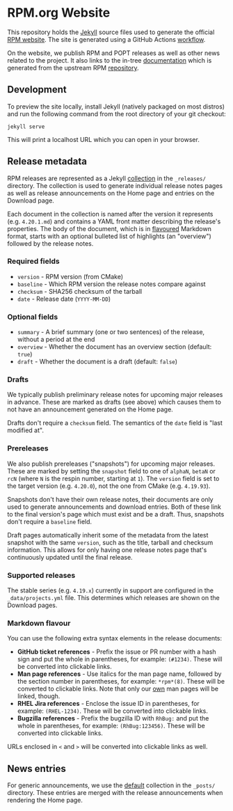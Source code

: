# RPM.org Website

This repository holds the [Jekyll](https://jekyllrb.com/) source files used to
generate the official [RPM website](https://rpm.org/).  The site is generated
using a GitHub Actions [workflow](.github/workflows/gh-pages.yml).

On the website, we publish RPM and POPT releases as well as other news related
to the project. It also links to the in-tree
[documentation](https://rpm-software-management.github.io/rpm/) which is
generated from the upstream RPM
[repository](https://github.com/rpm-software-management/rpm/).

## Development

To preview the site locally, install Jekyll (natively packaged on most distros)
and run the following command from the root directory of your git checkout:

    jekyll serve

This will print a localhost URL which you can open in your browser.

## Release metadata

RPM releases are represented as a Jekyll
[collection](https://jekyllrb.com/docs/collections/) in the `_releases/`
directory.  The collection is used to generate individual release notes pages
as well as release announcements on the Home page and entries on the Download
page.

Each document in the collection is named after the version it represents (e.g.
`4.20.1.md`) and contains a YAML front matter describing the release's
properties.  The body of the document, which is in
[flavoured](#markdown-flavour) Markdown format, starts with an optional
bulleted list of highlights (an "overview") followed by the release notes.

### Required fields

* `version` - RPM version (from CMake)
* `baseline` - Which RPM version the release notes compare against
* `checksum` - SHA256 checksum of the tarball
* `date` - Release date (`YYYY-MM-DD`)

### Optional fields

* `summary` - A brief summary (one or two sentences) of the release, without a
  period at the end
* `overview` - Whether the document has an overview section (default: `true`)
* `draft` - Whether the document is a draft (default: `false`)

### Drafts

We typically publish preliminary release notes for upcoming major releases in
advance.  These are marked as drafts (see above) which causes them to not have
an announcement generated on the Home page.

Drafts don't require a `checksum` field.  The semantics of the `date` field is
"last modified at".

### Prereleases

We also publish prereleases ("snapshots") for upcoming major releases.  These
are marked by setting the `snapshot` field to one of `alphaN`, `betaN` or `rcN`
(where `N` is the respin number, starting at `1`).  The `version` field is set
to the target version (e.g. `4.20.0`), not the one from CMake (e.g. `4.19.93`).

Snapshots don't have their own release notes, their documents are only used to
generate announcements and download entries.  Both of these link to the final
version's page which must exist and be a draft.  Thus, snapshots don't require
a `baseline` field.

Draft pages automatically inherit some of the metadata from the latest snapshot
with the same `version`, such as the title, tarball and checksum information.
This allows for only having one release notes page that's continuously updated
until the final release.

### Supported releases

The stable series (e.g. `4.19.x`) currently in support are configured in the
`_data/projects.yml` file.  This determines which releases are shown on the
Download pages.

### Markdown flavour

You can use the following extra syntax elements in the release documents:

* **GitHub ticket references** - Prefix the issue or PR number with a hash sign
  and put the whole in parentheses, for example: `(#1234)`.  These will be
  converted into clickable links.
* **Man page references** - Use italics for the man page name, followed by the
  section number in parentheses, for example: `*rpm*(8)`.  These will be
  converted to clickable links.  Note that only our
  [own](https://rpm-software-management.github.io/rpm/man/) man pages will be
  linked, though.
* **RHEL Jira references** - Enclose the issue ID in parentheses, for example:
  `(RHEL-1234)`.  These will be converted into clickable links.
* **Bugzilla references** - Prefix the bugzilla ID with `RhBug:` and put the
  whole in parentheses, for example: `(RhBug:123456)`.  These will be converted
  into clickable links.

URLs enclosed in `<` and `>` will be converted into clickable links as well.

## News entries

For generic announcements, we use the
[default](https://jekyllrb.com/docs/posts/) collection in the `_posts/`
directory.  These entries are merged with the release announcements when
rendering the Home page.
